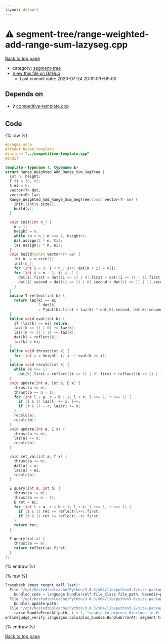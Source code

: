 ```yaml
---
layout: default
---
```


<!-- mathjax config similar to math.stackexchange -->
<script type="text/javascript" async
  src="https://cdnjs.cloudflare.com/ajax/libs/mathjax/2.7.5/MathJax.js?config=TeX-MML-AM_CHTML">
</script>
<script type="text/x-mathjax-config">
  MathJax.Hub.Config({
    TeX: { equationNumbers: { autoNumber: "AMS" }},
    tex2jax: {
      inlineMath: [ ['$','$'] ],
      processEscapes: true
    },
    "HTML-CSS": { matchFontHeight: false },
    displayAlign: "left",
    displayIndent: "2em"
  });
</script>

<script type="text/javascript" src="https://cdnjs.cloudflare.com/ajax/libs/jquery/3.4.1/jquery.min.js"></script>
<script src="https://cdn.jsdelivr.net/npm/jquery-balloon-js@1.1.2/jquery.balloon.min.js" integrity="sha256-ZEYs9VrgAeNuPvs15E39OsyOJaIkXEEt10fzxJ20+2I=" crossorigin="anonymous"></script>
<script type="text/javascript" src="../../assets/js/copy-button.js"></script>
<link rel="stylesheet" href="../../assets/css/copy-button.css" />


# :warning: segment-tree/range-weighted-add-range-sum-lazyseg.cpp

<a href="../../index.html">Back to top page</a>

* category: <a href="../../index.html#cf992883f659a62542b674f4570b728a">segment-tree</a>
* <a href="{{ site.github.repository_url }}/blob/master/segment-tree/range-weighted-add-range-sum-lazyseg.cpp">View this file on GitHub</a>
    - Last commit date: 2020-07-24 20:19:03+09:00




## Depends on

* :question: <a href="../competitive-template.cpp.html">competitive-template.cpp</a>


## Code

<a id="unbundled"></a>
{% raw %}
```cpp
#pragma once
#ifndef Nyaan_template
#include "../competitive-template.cpp"
#endif

template <typename T, typename E>
struct Range_Weighted_Add_Range_Sum_SegTree {
  int n, height;
  T ti = {0, 0};
  E ei = 0;
  vector<T> dat;
  vector<E> laz;
  Range_Weighted_Add_Range_Sum_SegTree(const vector<T> &v) {
    init((int)v.size());
    build(v);
  }

  void init(int n_) {
    n = 1;
    height = 0;
    while (n < n_) n <<= 1, height++;
    dat.assign(2 * n, ti);
    laz.assign(2 * n, ei);
  }
  void build(const vector<T> &v) {
    int n_ = v.size();
    init(n_);
    for (int i = 0; i < n_; i++) dat[n + i] = v[i];
    for (int i = n - 1; i; i--) {
      dat[i].first = dat[(i << 1) | 0].first + dat[(i << 1) | 1].first;
      dat[i].second = dat[(i << 1) | 0].second + dat[(i << 1) | 1].second;
    }
  }
  inline T reflect(int k) {
    return laz[k] == ei
               ? dat[k]
               : T{dat[k].first + laz[k] * dat[k].second, dat[k].second};
  }
  inline void eval(int k) {
    if (laz[k] == ei) return;
    laz[(k << 1) | 0] += laz[k];
    laz[(k << 1) | 1] += laz[k];
    dat[k] = reflect(k);
    laz[k] = ei;
  }
  inline void thrust(int k) {
    for (int i = height; i; i--) eval(k >> i);
  }
  inline void recalc(int k) {
    while (k >>= 1)
      dat[k].first = reflect((k << 1) | 0).first + reflect((k << 1) | 1).first;
  }
  void update(int a, int b, E x) {
    thrust(a += n);
    thrust(b += n - 1);
    for (int l = a, r = b + 1; l < r; l >>= 1, r >>= 1) {
      if (l & 1) laz[l] += x, l++;
      if (r & 1) --r, laz[r] += x;
    }
    recalc(a);
    recalc(b);
  }
  void update(int a, E x) {
    thrust(a += n);
    laz[a] += x;
    recalc(a);
  }

  void set_val(int a, T x) {
    thrust(a += n);
    dat[a] = x;
    laz[a] = ei;
    recalc(a);
  }

  E query(int a, int b) {
    thrust(a += n);
    thrust(b += n - 1);
    E ret = ei;
    for (int l = a, r = b + 1; l < r; l >>= 1, r >>= 1) {
      if (l & 1) ret += reflect(l++).first;
      if (r & 1) ret += reflect(--r).first;
    }
    return ret;
  }

  E query(int a) {
    thrust(a += n);
    return reflect(a).first;
  }
};

```
{% endraw %}

<a id="bundled"></a>
{% raw %}
```cpp
Traceback (most recent call last):
  File "/opt/hostedtoolcache/Python/3.8.3/x64/lib/python3.8/site-packages/onlinejudge_verify/docs.py", line 349, in write_contents
    bundled_code = language.bundle(self.file_class.file_path, basedir=pathlib.Path.cwd())
  File "/opt/hostedtoolcache/Python/3.8.3/x64/lib/python3.8/site-packages/onlinejudge_verify/languages/cplusplus.py", line 185, in bundle
    bundler.update(path)
  File "/opt/hostedtoolcache/Python/3.8.3/x64/lib/python3.8/site-packages/onlinejudge_verify/languages/cplusplus_bundle.py", line 306, in update
    raise BundleErrorAt(path, i + 1, "unable to process #include in #if / #ifdef / #ifndef other than include guards")
onlinejudge_verify.languages.cplusplus_bundle.BundleErrorAt: segment-tree/range-weighted-add-range-sum-lazyseg.cpp: line 3: unable to process #include in #if / #ifdef / #ifndef other than include guards

```
{% endraw %}

<a href="../../index.html">Back to top page</a>


